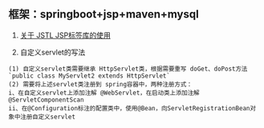 ## 框架：springboot+jsp+maven+mysql

1. [关于 JSTL JSP标签库的使用](<%@ taglib uri="http://java.sun.com/jsp/jstl/core" prefix="c"%>)

2. 自定义servlet的写法
  ````
(1) 自定义servlet类需要继承 HttpServlet类，根据需要重写 doGet、doPost方法 
`public class MyServlet2 extends HttpServlet`
(2) 需要将上述servlet类注册到 spring容器中，两种注册方式：
i、在自定义servlet上添加注解 @WebServlet，在启动类上添加注解@ServletComponentScan
ii、在@Configuration标注的配置类中，使用@Bean，向ServletRegistrationBean对象中注册自定义servlet
